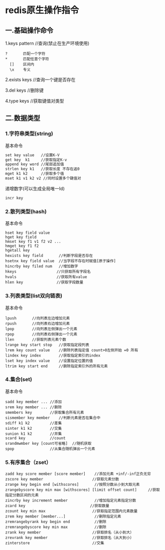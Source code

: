 # redis原生操作指令


## 一.基础操作命令

1.keys pattern			//查询(禁止在生产环境使用)

```text
?		匹配一个字符
*		匹配任意个字符
  []	区间内
  \x	专义
```


2.exists keys		        //查询一个键是否存在

3.del keys			//删除键

4.type keys			//获取键值对类型

## 二.数据类型

### 1.字符串类型(string)

基本命令

```tex
set key value	//设置K-V
get key	 k1		//获取指定K-v
append key word	//尾部追加值
strlen key k1	//获取长度 不存在返0
mget k1 k2		//获取多个值
mset k1 v1 k2 v2 //同时设置多个键值对
```

递增数字(可以生成全局唯一Id)

```te
incr key
```

### 2.散列类型(hash)

基本命令

```text
hset key field value	
hget key field
hmset key f1 v1 f2 v2 ...
hmget key f1 f2
hgetall key
hexists key field		//判断字段是否存在
hsetnx key field value	//当字段不存在时赋值[原子操作]
hincrby key filed num	//增加数字
hkeys				   //只获取所有字段名
hvals				   //获取所有value
hlen key			   //获取字段数量
```

### 3.列表类型(list双向链表)

基本命令

```text
lpush		//向列表左边增加元素
rpush		//向列表右边增加元素
lpop		//向列表左侧弹出一个元素
rpop		//向列表右侧弹出一个元素
llen		//获取列表元素个数
lrange key start stop	//获取指定段列表
lrem key count value	//删除列表指定值 count>0左侧开始 =0 所有
lindex key index		//获取指定索引的index
lset key index value	//设置指定位置的值
ltrim key start end		//删除指定索引外的所有元素

```

### 4.集合(set)

基本命令

```text
sadd key member ...	//添加
srem key member ...	//删除
smembers key		//获取集合所有元素
sismember key member	//判断元素是否在集合中
sdiff k1 k2			//差集
sinter k1 k2		//交集
sunion k1 k2		//并集
scard key			//count
srandmwmber key [count可省略]	//随机获取
spop				//从集合随机弹出一个元素
```

### 5.有序集合（zset）

```text
zadd key score member [score member] 	//添加元素 +inf/-inf正负无穷
zscore key member					   //获取元素分数
zrange key begin end [withscores]		//按照分数从小到大取元素
zrangebyscore key min max [withscores] [limit offset count]		//获取指定分数区间的元素
zincrby key increment member			//增加指定元素指定分数
zcard key							  //获取数量
zcount key min max					   //获取指定范围内元素数量
zrem key member [member...]				//删除指定元素
zremrangebyrank key begin end			//删除
zremrangebyscore key min max			//删除
zrank key member					   //获取排名（从小到大）
zrevrank key member					   //获取排名（从大到小）
zinterstore							   //交集
```



